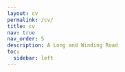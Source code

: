 ```yaml
---
layout: cv
permalink: /cv/
title: cv
nav: true
nav_order: 5
description: A Long and Winding Road
toc:
  sidebar: left
---
```


